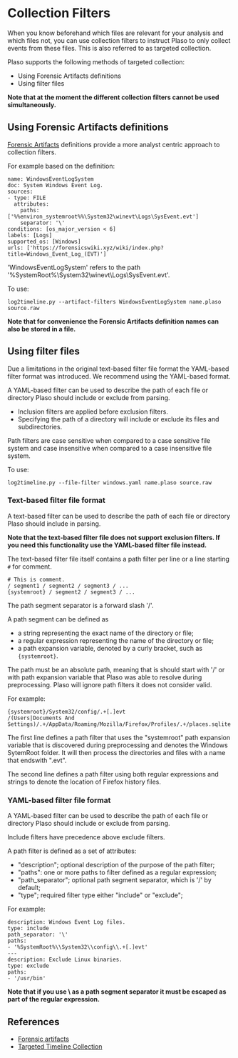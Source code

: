 # Collection Filters

When you know beforehand which files are relevant for your analysis and which
files not, you can use collection filters to instruct Plaso to only collect
events from these files. This is also referred to as targeted collection.

Plaso supports the following methods of targeted collection:

* Using Forensic Artifacts definitions
* Using filter files

**Note that at the moment the different collection filters cannot be used
simultaneously.**

## Using Forensic Artifacts definitions

[Forensic Artifacts](https://github.com/ForensicArtifacts/artifacts) definitions provide a more analyst centric approach to
collection filters.

For example based on the definition:

```
name: WindowsEventLogSystem
doc: System Windows Event Log.
sources:
- type: FILE
  attributes:
    paths: ['%%environ_systemroot%%\System32\winevt\Logs\SysEvent.evt']
    separator: '\'
conditions: [os_major_version < 6]
labels: [Logs]
supported_os: [Windows]
urls: ['https://forensicswiki.xyz/wiki/index.php?title=Windows_Event_Log_(EVT)']
```

'WindowsEventLogSystem' refers to the path '%SystemRoot%\System32\winevt\Logs\SysEvent.evt'.

To use:

`log2timeline.py --artifact-filters WindowsEventLogSystem name.plaso source.raw`

**Note that for convenience the Forensic Artifacts definition names can also
be stored in a file.**

## Using filter files

Due a limitations in the original text-based filter file format the YAML-based
filter format was introduced. We recommend using the YAML-based format.

A YAML-based filter can be used to describe the path of each file or
directory Plaso should include or exclude from parsing.

* Inclusion filters are applied before exclusion filters.
* Specifying the path of a directory will include or exclude its files and subdirectories.

Path filters are case sensitive when compared to a case sensitive file system
and case insensitive when compared to a case insensitive file system.

To use:

`log2timeline.py --file-filter windows.yaml name.plaso source.raw`

### Text-based filter file format

A text-based filter can be used to describe the path of each file or
directory Plaso should include in parsing.

**Note that the text-based filter file does not support exclusion filters.
If you need this functionality use the YAML-based filter file instead.**

The text-based filter file itself contains a path filter per line or a line
starting `#` for comment.

```
# This is comment.
/ segment1 / segment2 / segment3 / ...
{systemroot} / segment2 / segment3 / ...
```

The path segment separator is a forward slash '/'.

A path segment can be defined as

* a string representing the exact name of the directory or file;
* a regular expression representing the name of the directory or file;
* a path expansion variable, denoted by a curly bracket, such as `{systemroot}`.

The path must be an absolute path, meaning that is should start with '/' or
with path expansion variable that Plaso was able to resolve during
preprocessing. Plaso will ignore path filters it does not consider valid.

For example:

```
{systemroot}/System32/config/.+[.]evt
/(Users|Documents And Settings)/.+/AppData/Roaming/Mozilla/Firefox/Profiles/.+/places.sqlite
```

The first line defines a path filter that uses the "systemroot" path expansion
variable that is discovered during preprocessing and denotes the Windows
SytemRoot folder. It will then process the directories and files with a name
that endswith ".evt".

The second line defines a path filter using both regular expressions and
strings to denote the location of Firefox history files.

### YAML-based filter file format

A YAML-based filter can be used to describe the path of each file or
directory Plaso should include or exclude from parsing.

Include filters have precedence above exclude filters.

A path filter is defined as a set of attributes:

* "description"; optional description of the purpose of the path filter;
* "paths": one or more paths to filter defined as a regular expression;
* "path_separator"; optional path segment separator, which is '/' by default;
* "type"; required filter type either "include" or "exclude";

For example:

```
description: Windows Event Log files.
type: include
path_separator: '\'
paths:
- '%SystemRoot%\\System32\\config\\.+[.]evt'
---
description: Exclude Linux binaries.
type: exclude
paths:
- '/usr/bin'
```

**Note that if you use \ as a path segment separator it must be escaped as part
of the regular expression.**

## References

* [Forensic artifacts](https://github.com/ForensicArtifacts/artifacts)
* [Targeted Timeline Collection](http://blog.kiddaland.net/2013/02/targeted-timelines-part-i.html)

